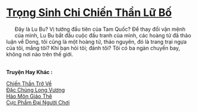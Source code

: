 <a href="https://truyentiki.com/trong-sinh-chi-chien-than-lu-bo.33943/" title="Trọng Sinh Chi Chiến Thần Lữ Bố"><h1>Trọng Sinh Chi Chiến Thần Lữ Bố</h1></a><div style="display:table"><img align="right" style="float: left; padding: 10px;" src="https://truyentiki.com/images/story/200x260/33943.jpg" alt="">Đây là Lu Bu? Vị tướng đầu tiên của Tam Quốc? Để thay đổi vận mệnh của mình, Lu Bu bắt đầu cuộc đấu tranh của mình, các hoàng tử đã thảo luận về Dong, tôi cũng là một hoàng tử, thảo nguyên, đó là trang trại ngựa của tôi, mắng tôi? Khi bạn hỏi tôi; đánh tôi? Tôi có ba ngàn chuyến bay, không nơi nào trên thế giới.</div><p><br><b>Truyện Hay Khác :</b></p><a href="https://truyentiki.com/chien-than-tro-ve.33942/" alt="Chiến Thần Trở Về">Chiến Thần Trở Về</a><br/><a href="https://github.com/nownovels/top500/tree/master/truyenhay/33944/" alt="Đặc Chủng Long Vương">Đặc Chủng Long Vương</a><br/><a href="https://www.wattpad.com/story/227739290-ho-mn-gio-th" alt="Hào Môn Giảo Thê">Hào Môn Giảo Thê</a><br/><a href="https://www.plurk.com/p/nup48k" alt="Cực Phẩm Đại Người Chơi">Cực Phẩm Đại Người Chơi</a><br/>